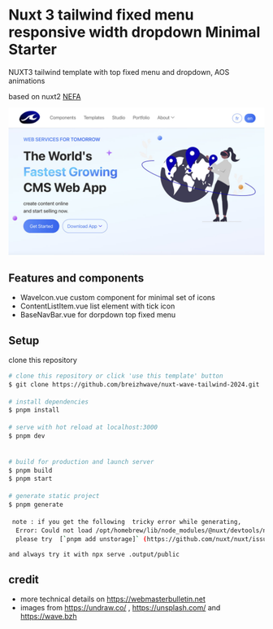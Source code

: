 # Nuxt 3 tailwind fixed menu responsive width dropdown Minimal Starter

NUXT3 tailwind template with top fixed menu and dropdown, AOS animations

based on nuxt2 [NEFA](https://www.tailwindawesome.com/resources/nefa)

![Thumbnail](assets/img/illustrations/screenshot.jpg)

## Features and components 

- WaveIcon.vue custom component for minimal set of icons
- ContentListItem.vue list element with tick icon
- BaseNavBar.vue for dorpdown top fixed menu 

## Setup

clone this repository


```bash
# clone this repository or click 'use this template' button
$ git clone https://github.com/breizhwave/nuxt-wave-tailwind-2024.git

# install dependencies
$ pnpm install

# serve with hot reload at localhost:3000
$ pnpm dev


# build for production and launch server
$ pnpm build
$ pnpm start

# generate static project
$ pnpm generate

 note : if you get the following  tricky error while generating,
  Error: Could not load /opt/homebrew/lib/node_modules/@nuxt/devtools/node_modules/unstorage/drivers/fs-lite.mjs
  please try  [`pnpm add unstorage]` (https://github.com/nuxt/nuxt/issues/22828#issuecomment-1769180213)
```
    and always try it with npx serve .output/public 

## credit

- more technical details on https://webmasterbulletin.net 
- images from  https://undraw.co/ , https://unsplash.com/ and https://wave.bzh

